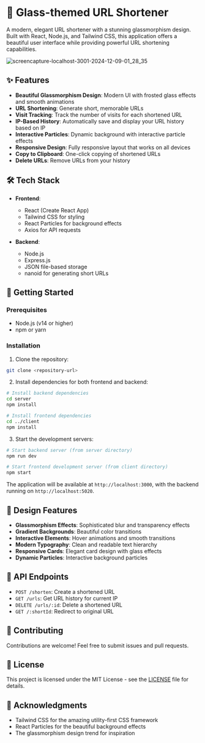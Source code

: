# 🌟 Glass-themed URL Shortener

A modern, elegant URL shortener with a stunning glassmorphism design. Built with React, Node.js, and Tailwind CSS, this application offers a beautiful user interface while providing powerful URL shortening capabilities.

![screencapture-localhost-3001-2024-12-09-01_28_35](https://github.com/user-attachments/assets/4ef5e819-fc23-4468-b42b-8c3cceba51ae)

## ✨ Features

- **Beautiful Glassmorphism Design**: Modern UI with frosted glass effects and smooth animations
- **URL Shortening**: Generate short, memorable URLs
- **Visit Tracking**: Track the number of visits for each shortened URL
- **IP-Based History**: Automatically save and display your URL history based on IP
- **Interactive Particles**: Dynamic background with interactive particle effects
- **Responsive Design**: Fully responsive layout that works on all devices
- **Copy to Clipboard**: One-click copying of shortened URLs
- **Delete URLs**: Remove URLs from your history

## 🛠️ Tech Stack

- **Frontend**:
  - React (Create React App)
  - Tailwind CSS for styling
  - React Particles for background effects
  - Axios for API requests

- **Backend**:
  - Node.js
  - Express.js
  - JSON file-based storage
  - nanoid for generating short URLs

## 🚀 Getting Started

### Prerequisites
- Node.js (v14 or higher)
- npm or yarn

### Installation

1. Clone the repository:
```bash
git clone <repository-url>
```

2. Install dependencies for both frontend and backend:
```bash
# Install backend dependencies
cd server
npm install

# Install frontend dependencies
cd ../client
npm install
```

3. Start the development servers:

```bash
# Start backend server (from server directory)
npm run dev

# Start frontend development server (from client directory)
npm start
```

The application will be available at `http://localhost:3000`, with the backend running on `http://localhost:5020`.

## 🎨 Design Features

- **Glassmorphism Effects**: Sophisticated blur and transparency effects
- **Gradient Backgrounds**: Beautiful color transitions
- **Interactive Elements**: Hover animations and smooth transitions
- **Modern Typography**: Clean and readable text hierarchy
- **Responsive Cards**: Elegant card design with glass effects
- **Dynamic Particles**: Interactive background particles

## 📝 API Endpoints

- `POST /shorten`: Create a shortened URL
- `GET /urls`: Get URL history for current IP
- `DELETE /urls/:id`: Delete a shortened URL
- `GET /:shortId`: Redirect to original URL

## 🤝 Contributing

Contributions are welcome! Feel free to submit issues and pull requests.

## 📄 License

This project is licensed under the MIT License - see the [LICENSE](LICENSE) file for details.

## 🙏 Acknowledgments

- Tailwind CSS for the amazing utility-first CSS framework
- React Particles for the beautiful background effects
- The glassmorphism design trend for inspiration
